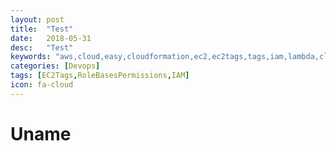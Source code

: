 ```yaml
---
layout: post
title:  "Test"
date:   2018-05-31
desc:   "Test"
keywords: "aws,cloud,easy,cloudformation,ec2,ec2tags,tags,iam,lambda,cloudwatch,cloudtrail,rolebased,rolebasespermissions,ec2permissions,permissions,ec2policy,siwal,adobe,radcom,orange,automation"
categories: [Devops]
tags: [EC2Tags,RoleBasesPermissions,IAM]
icon: fa-cloud
---
```

# Uname
